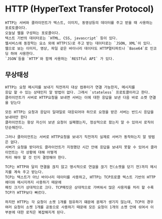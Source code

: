 # HTTP (HyperText Transfer Protocol)

    HTTP는 서버와 클라이언트가 텍스트, 이미지, 동영상등의 데이터를 주고 받을 때 사용하는 포로토콜이다.
    오늘날 웹을 구성하는 포로콜이다.
    텍스트 기반의 데이터로는 `HTML, CSS, javascript` 등이 있다. 
    웹서비스에 동장학는 요소 외에 HTTP(S)로 주고 받는 데이터로는 `JSON, XML`이 있다.
    웹으로 보는 이미지, 영상, 파일 같은 바이너리 데이터도 HTTP멀티파트나 `Base64`로 인코딩 하여 사용한다.
    `JSON`등을 `HTTP`와 함께 사용하는 `RESTful API` 가 있다.

## 무상태성
    HTTP는 요청 메시지를 보내기 직전까지 대상 컴퓨터가 연결 가능한지, 메시지를 
    응답 할 수 있는 상태인지 알 방법이 없다. 그래서 `stateless` 프로토콜이라고 한다.
    클라이언트가 서버로 HTTP요청을 보내면 서버는 이에 대한 응답을 보낸 다음 바로 소켓 연결을 닫는다

    모든 HTTP는 요청과 응답이 일대일로 대응되어야 하므로 요청을 받은 서버는 반드시 응답을 보내야만 한다
    클라이언트는 항상 자신이 보낸 요청이 실패했는지, 정상적으로 왔는지 알 수 있어서 로직이 단순해진다.

    그러나 클라이언트는 서버로 HTTP요청을 보내기 직전까지 실제로 서버가 동작하는지 알 방법은 없다.
    서버가 요청을 받더라도 클라이언트가 지정했던 시간 안에 응답을 보내지 못할 수 있어서 클라이언트는 각 상황에 대해 어떻게
    처리 해야 할 것 인지 결정해야 한다.

    TCP는 HTTP와 달리 연결을 끊지 않고 명시적으로 연걸을 끊기 전(소켓을 닫기 전)까지 메시지를 계속 주고 받는다.
    TCP는 텍스트가 아닌 바이너리 데이터를 사용하고, HTTP는 TCP프로콜 텍스트 기반의 HTTP 헤더와 메시지까지 사용하기 때문에
    패킷 크기가 상대적으로 크다. TCP패킷은 상대적으로 가벼워서 많은 사용자를 처리 할 수록 TCP가 HTTP보다 빠르다.

    하지만 HTTP는 각 요청이 소켓 1개를 점유하기 떄문에 문제가 생기지 않는데, TCP의 경우 여러 요청이 소켓 1개를 공동으로 사용하기 때문에 모든 요청이 1개의 소켓 안에 섞여서 이 부분에 대한 로직은 복잡해지게 된다.







